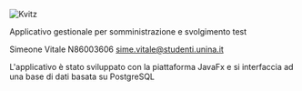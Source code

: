 ![Kvitz](https://github.com/simmonsVT/Kviz/blob/f5fc7504b1f3b48d922372a46e9a58ed43b39442/Object%20Orientation/Codici/src/main/resources/Icons/logo.png)

Applicativo gestionale per somministrazione e svolgimento test

Simeone Vitale N86003606 sime.vitale@studenti.unina.it

L'applicativo è stato sviluppato con la piattaforma JavaFx e si interfaccia ad una base di dati basata su PostgreSQL
